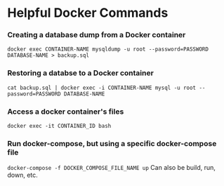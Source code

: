 # Helpful Docker Commands

### Creating a database dump from a Docker container

`docker exec CONTAINER-NAME mysqldump -u root --password=PASSWORD DATABASE-NAME > backup.sql`

### Restoring a databse to a Docker container

`cat backup.sql | docker exec -i CONTAINER-NAME mysql -u root --password=PASSWORD DATABASE-NAME`

### Access a docker container's files
`docker exec -it CONTAINER_ID bash`

### Run docker-compose, but using a specific docker-compose file
`docker-compose -f DOCKER_COMPOSE_FILE_NAME up`
Can also be build, run, down, etc.
